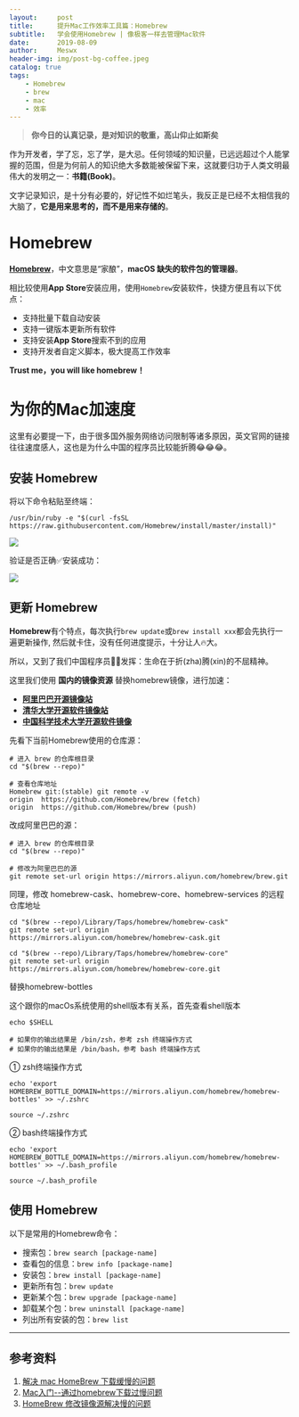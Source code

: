 ```yaml
---
layout:     post
title:      提升Mac工作效率工具篇：Homebrew
subtitle:   学会使用Homebrew | 像极客一样去管理Mac软件
date:       2019-08-09
author:     Meswx
header-img: img/post-bg-coffee.jpeg
catalog: true
tags:
    - Homebrew
    - brew
    - mac
    - 效率
---
```


> **你今日的认真记录，是对知识的敬重，高山仰止如斯矣**

作为开发者，学了忘，忘了学，是大忌。任何领域的知识量，已远远超过个人能掌握的范围，但是为何前人的知识绝大多数能被保留下来，这就要归功于人类文明最伟大的发明之一：**书籍(Book)**。

文字记录知识，是十分有必要的，好记性不如烂笔头，我反正是已经不太相信我的大脑了，**它是用来思考的，而不是用来存储的**。

# Homebrew

[**Homebrew**](https://brew.sh/index_zh-cn)，中文意思是“家酿”，**macOS 缺失的软件包的管理器**。

相比较使用**App Store**安装应用，使用`Homebrew`安装软件，快捷方便且有以下优点：

- 支持批量下载自动安装
- 支持一键版本更新所有软件
- 支持安装**App Store**搜索不到的应用
- 支持开发者自定义脚本，极大提高工作效率

**Trust me，you will like homebrew！**

# 为你的Mac加速度

这里有必要提一下，由于很多国外服务网络访问限制等诸多原因，英文官网的链接往往速度感人，这也是为什么中国的程序员比较能折腾😂😂😂。

## 安装 Homebrew

将以下命令粘贴至终端：

	/usr/bin/ruby -e "$(curl -fsSL https://raw.githubusercontent.com/Homebrew/install/master/install)"
	
![](http://ww1.sinaimg.cn/large/006tNc79gy1g5tinc8xrvj30fu0a5n2u.jpg)

验证是否正确✅安装成功：

![](http://ww2.sinaimg.cn/large/006tNc79gy1g5tiq88cjdj30fu0a5tcs.jpg)

## 更新 Homebrew

**Homebrew**有个特点，每次执行`brew update`或`brew install xxx`都会先执行一遍更新操作, 然后就卡住，没有任何进度提示，十分让人🔥大。

所以，又到了我们中国程序员👨‍💻‍发挥：生命在于折(zha)腾(xin)的不屈精神。

这里我们使用 **国内的镜像资源** 替换homebrew镜像，进行加速：

- [**阿里巴巴开源镜像站**](https://opsx.alibaba.com/mirror)
- [**清华大学开源软件镜像站**](https://mirrors.tuna.tsinghua.edu.cn/)
- [**中国科学技术大学开源软件镜像**](https://mirrors.ustc.edu.cn/)

先看下当前Homebrew使用的仓库源：

```
# 进入 brew 的仓库根目录
cd "$(brew --repo)"

# 查看仓库地址
Homebrew git:(stable) git remote -v
origin	https://github.com/Homebrew/brew (fetch)
origin	https://github.com/Homebrew/brew (push)
```

改成阿里巴巴的源：

```
# 进入 brew 的仓库根目录
cd "$(brew --repo)"

# 修改为阿里巴巴的源
git remote set-url origin https://mirrors.aliyun.com/homebrew/brew.git
```

同理，修改 homebrew-cask、homebrew-core、homebrew-services 的远程仓库地址

```
cd "$(brew --repo)/Library/Taps/homebrew/homebrew-cask"
git remote set-url origin https://mirrors.aliyun.com/homebrew/homebrew-cask.git

cd "$(brew --repo)/Library/Taps/homebrew/homebrew-core"
git remote set-url origin https://mirrors.aliyun.com/homebrew/homebrew-core.git
```

替换homebrew-bottles

这个跟你的macOs系统使用的shell版本有关系，首先查看shell版本

```
echo $SHELL
 
# 如果你的输出结果是 /bin/zsh，参考 zsh 终端操作方式
# 如果你的输出结果是 /bin/bash，参考 bash 终端操作方式
```

① zsh终端操作方式

```
echo 'export HOMEBREW_BOTTLE_DOMAIN=https://mirrors.aliyun.com/homebrew/homebrew-bottles' >> ~/.zshrc

source ~/.zshrc
```

② bash终端操作方式

```
echo 'export HOMEBREW_BOTTLE_DOMAIN=https://mirrors.aliyun.com/homebrew/homebrew-bottles' >> ~/.bash_profile

source ~/.bash_profile
```

## 使用 Homebrew

以下是常用的Homebrew命令：

- 搜索包：`brew search [package-name]`
- 查看包的信息：`brew info [package-name]`
- 安装包：`brew install [package-name]`
- 更新所有包：`brew update`
- 更新某个包：`brew upgrade [package-name]`
- 卸载某个包：`brew uninstall [package-name]`
- 列出所有安装的包：`brew list`

---

## 参考资料
1. [解决 mac HomeBrew 下载缓慢的问题](https://nusr.github.io/post/2019/2019-04-13-mac-homebrew/)
2. [Mac入门--通过homebrew下载过慢问题](https://www.cnblogs.com/jingxiaoniu/p/11123377.html)
3. [HomeBrew 修改镜像源解决慢的问题](https://www.codercto.com/a/87200.html)